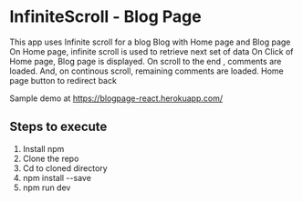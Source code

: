 # InfiniteScroll - Blog Page

This app uses Infinite scroll for a blog
Blog with Home page and Blog page
On Home page, infinite scroll is used to retrieve next set of data
On Click of Home page, Blog page is displayed. On scroll to the end , comments are loaded. And, on continous scroll, remaining comments are loaded. Home page button to redirect back

Sample demo at https://blogpage-react.herokuapp.com/


Steps to execute
-----------------------
1. Install npm
2. Clone the repo
3. Cd to cloned directory
4. npm install --save
5. npm run dev

